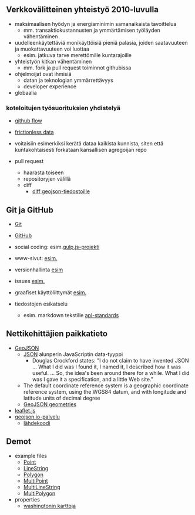 ## Verkkovälitteinen yhteistyö 2010-luvulla
- maksimaalisen hyödyn ja energiaminimin samanaikaista tavoittelua
	- mm. transaktiokustannusten ja ymmärtämisen työläyden vähentäminen 
- uudelleenkäytettäviä monikäyttöisiä pieniä palasia, joiden saatavuuteen ja muokattavuuteen voi luottaa
	- esim. jatkuva tarve merettömille kuntarajoille
- yhteistyön kitkan vähentäminen
	- mm. fork ja pull request toiminnot githubissa
- ohjelmoijat ovat ihmisiä
	- datan ja teknologian ymmärrettävyys
	- developer experience
- globaalia

### koteloitujen työsuorituksien yhdistelyä
	
- [github flow](http://theodi.github.io/presentations/2013-09-okcon-open-data-flow.html#/github-flow)
- [frictionless data](http://data.okfn.org/)

- voitaisiin esimerkiksi kerätä dataa kaikista kunnista, siten että kuntakohtaisesti forkataan kansallisen agregoijan repo

- pull request 
	- haarasta toiseen
	- repositoryjen välillä
	- diff
		- [diff geojson-tiedostoille](https://github.com/blog/1772-diffable-more-customizable-maps)

## Git ja GitHub

- [Git](http://en.wikipedia.org/wiki/Git_(software) )
- [GitHub](http://en.wikipedia.org/wiki/Github)

- social coding: esim.[gulp.js-projekti](http://gulpjs.com/)
- www-sivut: [esim.](https://github.com/gulpjs/gulpjs.github.io)
- versionhallinta [esim](https://github.com/gulpjs/gulp/commits/master)
- issues [esim.](https://github.com/gulpjs/gulp/issues?state=open)
- graafiset käyttöliittymät [esim.](http://mac.github.com/)
- tiedostojen esikatselu
	- esim. markdown tekstille [api-standards](https://github.com/WhiteHouse/api-standards)

## Nettikehittäjien paikkatieto

- [GeoJSON](http://geojson.org/)
	- [JSON](http://en.wikipedia.org/wiki/Json) alunperin JavaScriptin data-tyyppi
		- Douglas Crockford states: "I do not claim to have invented JSON ... What I did was I found it, I named it, I described how it was useful. ... So, the idea's been around there for a while. What I did was I gave it a specification, and a little Web site."
	- The default coordinate reference system is a geographic coordinate reference system, using the WGS84 datum, and with longitude and latitude units of decimal degree
	- [GeoJSON geometries](http://en.wikipedia.org/wiki/GeoJSON#Geometries)
- [leaflet.js](http://leafletjs.com/)
- [geojson.io-palvelu](http://geojson.io/)
	- [lähdekoodi](https://github.com/mapbox/geojson.io)

## Demot

- example files
	- [Point](shapes/point.geojson)
	- [LineString](shapes/linestring.geojson)
	- [Polygon](shapes/polygon.geojson)
	- [MultiPoint](shapes/multipoint.geojson)
	- [MultiLineString](shapes/multilinestring.geojson)
	- [MultiPolygon](shapes/multipolygon.geojson)
- properties
	- [washingtonin karttoja](https://github.com/benbalter/dc-maps)


